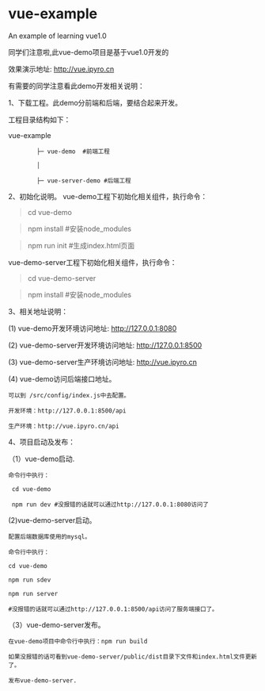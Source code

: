 # vue-example
An example of learning vue1.0

同学们注意啦,此vue-demo项目是基于vue1.0开发的

效果演示地址: http://vue.ipyro.cn

有需要的同学注意看此demo开发相关说明：

1、下载工程。此demo分前端和后端，要结合起来开发。

工程目录结构如下：

vue-example

            ├─ vue-demo  #前端工程
            
            │
            
            ├─ vue-server-demo #后端工程
            

2、初始化说明。
vue-demo工程下初始化相关组件，执行命令：

> cd vue-demo

> npm install #安装node_modules

> npm run init  #生成index.html页面

vue-demo-server工程下初始化相关组件，执行命令：

> cd vue-demo-server

> npm install #安装node_modules

3、相关地址说明：

(1) vue-demo开发环境访问地址: http://127.0.0.1:8080

(2) vue-demo-server开发环境访问地址: http://127.0.0.1:8500

(3) vue-demo-server生产环境访问地址: http://vue.ipyro.cn

(4) vue-demo访问后端接口地址。

    可以到 /src/config/index.js中去配置。
    
    开发环境：http://127.0.0.1:8500/api
    
    生产环境：http://vue.ipyro.cn/api

4、项目启动及发布：

（1）vue-demo启动.

    命令行中执行：
    
     cd vue-demo
     
     npm run dev #没报错的话就可以通过http://127.0.0.1:8080访问了
     
 (2)vue-demo-server启动。
 
    配置后端数据库使用的mysql。
    
    命令行中执行：
    
    cd vue-demo
    
    npm run sdev
    
    npm run server
    
    #没报错的话就可以通过http://127.0.0.1:8500/api访问了服务端接口了。

（3）vue-demo-server发布。

    在vue-demo项目中命令行中执行：npm run build
    
    如果没报错的话可看到vue-demo-server/public/dist目录下文件和index.html文件更新了。

    发布vue-demo-server.

